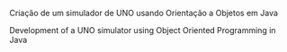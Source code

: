 Criação de um simulador de UNO usando Orientação a Objetos em Java

Development of a UNO simulator using Object Oriented Programming in Java
